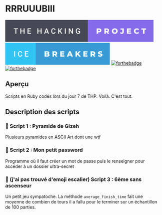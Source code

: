 # RRRUUUBIII

[![forthebadge](./badges/the-hacking-project-badge.svg)](http://www.forthebadge.com)
[![forthebadge](./badges/ice-breakers-badge.svg)](http://www.forthebadge.com)
[![forthebadge](https://forthebadge.com/images/badges/made-with-ruby.svg)](https://forthebadge.com)
[![forthebadge](https://forthebadge.com/images/badges/contains-17-coffee-cups.svg)](https://forthebadge.com)

## Aperçu

Scripts en Ruby codés lors du jour 7 de THP. Voilà. C'est tout.

## Description des scripts

### 🔺 Script 1 : Pyramide de Gizeh

Plusieurs pyramides en ASCII Art dont une wtf

### 🔑 Script 2 : Mon petit password

Programme où il faut créer un mot de passe puis le renseigner pour accéder à un dossier ultra-secret

### 🧱 (j'ai pas trouvé d'emoji escalier) Script 3 : 6ème sans ascenseur

Un petit jeu sympatoche. La méthode `average_finish_time` fait une moyenne de combien de tours il a fallu pour le terminer sur un échantillon de 100 parties.
